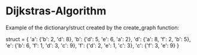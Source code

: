 # Dijkstras-Algorithm

Example of the dictionary/struct created by the create_graph function:

  struct = {
    'a': {'b': 2, 'd': 8},
    'b': {'d': 5, 'e': 6, 'a': 2},
    'd': {'a': 8, 'f': 2, 'b': 5},
    'e': {'b': 6, 'f': 1, 'd': 3, 'c': 9},
    'f': {'d': 2, 'e': 1, 'c': 3},
    'c': {'f': 3, 'e': 9}
}

